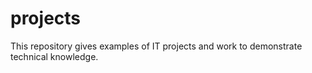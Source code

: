 # projects
This repository gives examples of IT projects and work to demonstrate technical knowledge.
